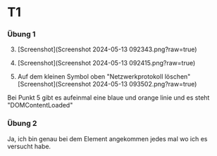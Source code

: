 # T1
### Übung 1

3. [Screenshot](Screenshot 2024-05-13 092343.png?raw=true)

5. [Screenshot](Screenshot 2024-05-13 092415.png?raw=true)
6. Auf dem kleinen Symbol oben "Netzwerkprotokoll löschen"
[Screenshot](Screenshot 2024-05-13 093502.png?raw=true)

Bei Punkt 5 gibt es aufeinmal eine blaue und orange linie und es steht "DOMContentLoaded"

### Übung 2

Ja, ich bin genau bei dem Element angekommen jedes mal wo ich es versucht habe.
